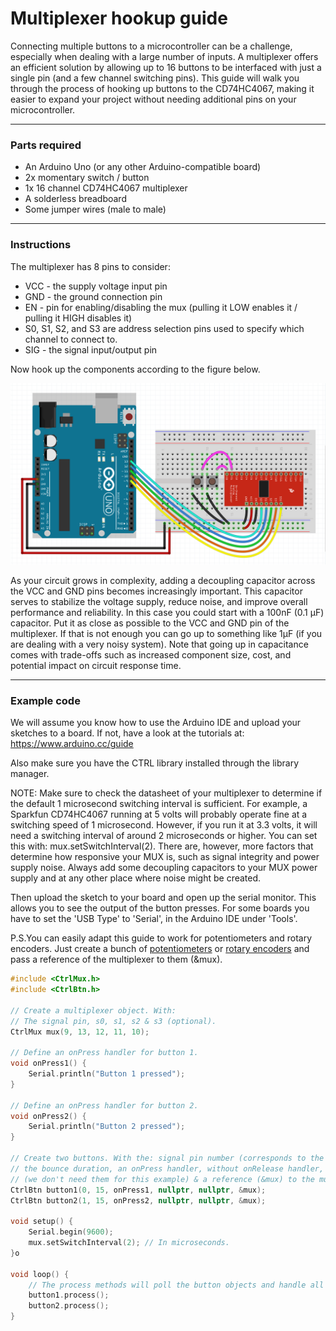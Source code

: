 # Multiplexer hookup guide

Connecting multiple buttons to a microcontroller can be a challenge, 
especially when dealing with a large number of inputs. A multiplexer 
offers an efficient solution by allowing up to 16 buttons to be 
interfaced with just a single pin (and a few channel switching pins). 
This guide will walk you through the process of hooking up buttons to 
the CD74HC4067, making it easier to expand your project without 
needing additional pins on your microcontroller.

***

### Parts required

* An Arduino Uno (or any other Arduino-compatible board)
* 2x momentary switch / button
* 1x 16 channel CD74HC4067 multiplexer
* A solderless breadboard
* Some jumper wires (male to male)

***

### Instructions

The multiplexer has 8 pins to consider:
- VCC - the supply voltage input pin
- GND - the ground connection pin
- EN - pin for enabling/disabling the mux (pulling it LOW enables it / pulling it HIGH disables it)
- S0, S1, S2, and S3 are address selection pins used to specify which channel to connect to.
- SIG - the signal input/output pin

Now hook up the components according to the figure below.

![Multiplexer schematic](assets/multiplexer_breadboard.png)

As your circuit grows in complexity, adding a decoupling capacitor across the VCC
and GND pins becomes increasingly important. This capacitor serves to stabilize
the voltage supply, reduce noise, and improve overall performance and reliability.
In this case you could start with a 100nF (0.1 µF) capacitor. Put it as close as possible
to the VCC and GND pin of the multiplexer. If that is not enough you can go up to
something like 1µF (if you are dealing with a very noisy system). Note that going
up in capacitance comes with trade-offs such as increased component size, cost,
and potential impact on circuit response time.

***

### Example code

We will assume you know how to use the Arduino IDE and upload your sketches
to a board. If not, have a look at the tutorials at: https://www.arduino.cc/guide

Also make sure you have the CTRL library installed through the library manager.

NOTE: Make sure to check the datasheet of your multiplexer to determine if the default
1 microsecond switching interval is sufficient. For example, a Sparkfun CD74HC4067
running at 5 volts will probably operate fine at a switching speed of 1 microsecond.
However, if you run it at 3.3 volts, it will need a switching interval of around 2
microseconds or higher. You can set this with: mux.setSwitchInterval(2).
There are, however, more factors that determine how responsive your MUX is, such as
signal integrity and power supply noise. Always add some decoupling capacitors to your
MUX power supply and at any other place where noise might be created.

Then upload the sketch to your board and open up the serial monitor.
This allows you to see the output of the button presses. For some boards
you have to set the 'USB Type' to 'Serial', in the Arduino IDE under 'Tools'.

P.S.You can easily adapt this guide to work for potentiometers and rotary encoders.
Just create a bunch of [potentiometers](potentiometers.md) or [rotary encoders](rotary_encoders.md) 
and pass a reference of the multiplexer to them (&mux).

```c++
#include <CtrlMux.h>
#include <CtrlBtn.h>

// Create a multiplexer object. With:
// The signal pin, s0, s1, s2 & s3 (optional).
CtrlMux mux(9, 13, 12, 11, 10);

// Define an onPress handler for button 1.
void onPress1() {
    Serial.println("Button 1 pressed");
}

// Define an onPress handler for button 2.
void onPress2() {
    Serial.println("Button 2 pressed");
}

// Create two buttons. With the: signal pin number (corresponds to the attached channel on the multiplexer),
// the bounce duration, an onPress handler, without onRelease handler, without onDelayedRelease handler 
// (we don't need them for this example) & a reference (&mux) to the multiplexer.
CtrlBtn button1(0, 15, onPress1, nullptr, nullptr, &mux);
CtrlBtn button2(1, 15, onPress2, nullptr, nullptr, &mux);

void setup() {
    Serial.begin(9600);
    mux.setSwitchInterval(2); // In microseconds.
}o

void loop() {
    // The process methods will poll the button objects and handle all their functionality.
    button1.process();
    button2.process();
}
```